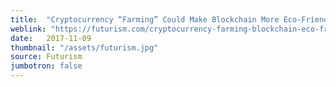 ```yaml
---
title:  "Cryptocurrency “Farming” Could Make Blockchain More Eco-Friendly"
weblink: "https://futurism.com/cryptocurrency-farming-blockchain-eco-friendly/"
date:   2017-11-09
thumbnail: "/assets/futurism.jpg"
source: Futurism
jumbotron: false
---
```

